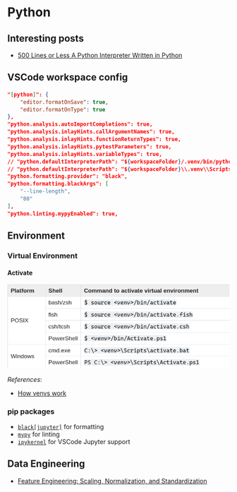 # Python

## Interesting posts

- [500 Lines or Less
A Python Interpreter Written in Python](https://aosabook.org/en/500L/a-python-interpreter-written-in-python.html)

## VSCode workspace config

```json
"[python]": {
    "editor.formatOnSave": true,
    "editor.formatOnType": true
},
"python.analysis.autoImportCompletions": true,
"python.analysis.inlayHints.callArgumentNames": true,
"python.analysis.inlayHints.functionReturnTypes": true,
"python.analysis.inlayHints.pytestParameters": true,
"python.analysis.inlayHints.variableTypes": true,
// "python.defaultInterpreterPath": "${workspaceFolder}/.venv/bin/python",
// "python.defaultInterpreterPath": "${workspaceFolder}\\.venv\\Scripts\\python.exe",
"python.formatting.provider": "black",
"python.formatting.blackArgs": [
    "--line-length",
    "80"
],
"python.linting.mypyEnabled": true,
```

## Environment

### Virtual Environment

#### Activate

![venv_activate](attachments/venv_activate.png)

*References*:

- [How venvs work]( https://docs.python.org/3/library/venv.html#how-venvs-work )

### pip packages

- [`black[jupyter]`](https://black.readthedocs.io/en/stable/getting_started.html#installation) for formatting
- [`mypy`](https://mypy.readthedocs.io/en/stable/getting_started.html#installing-and-running-mypy) for linting
- [`ipykernel`](https://ipython.readthedocs.io/en/stable/install/kernel_install.html#kernels-for-python-2-and-3) for VSCode Jupyter support

## Data Engineering

- [Feature Engineering: Scaling, Normalization, and Standardization](https://www.analyticsvidhya.com/blog/2020/04/feature-scaling-machine-learning-normalization-standardization/)
